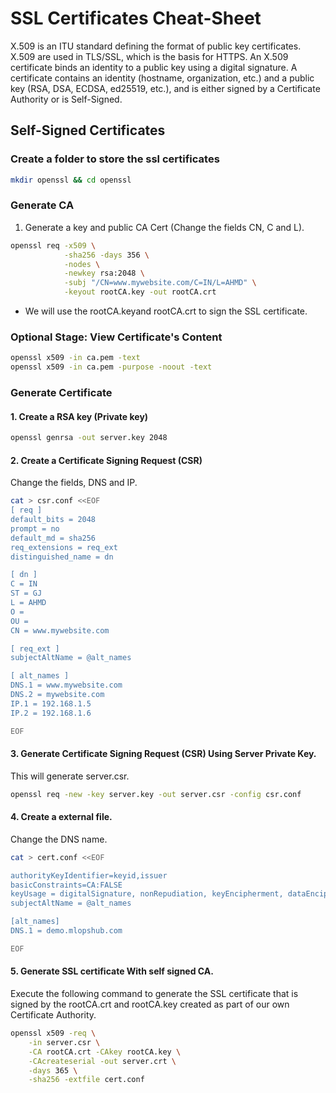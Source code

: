 # SSL Certificates Cheat-Sheet
X.509 is an ITU standard defining the format of public key certificates. X.509 are used in TLS/SSL, which is the basis for HTTPS. An X.509 certificate binds an identity to a public key using a digital signature. A certificate contains an identity (hostname, organization, etc.) and a public key (RSA, DSA, ECDSA, ed25519, etc.), and is either signed by a Certificate Authority or is Self-Signed.
## Self-Signed Certificates

### Create a folder to store the ssl certificates
```bash
mkdir openssl && cd openssl
```
### Generate CA
1. Generate a key and public CA Cert (Change the fields CN, C and L).

```bash
openssl req -x509 \
            -sha256 -days 356 \
            -nodes \
            -newkey rsa:2048 \
            -subj "/CN=www.mywebsite.com/C=IN/L=AHMD" \
            -keyout rootCA.key -out rootCA.crt
```
+ We will use the rootCA.keyand rootCA.crt to sign the SSL certificate.

### Optional Stage: View Certificate's Content
```bash
openssl x509 -in ca.pem -text
openssl x509 -in ca.pem -purpose -noout -text
```

### Generate Certificate
#### 1. Create a RSA key (Private key)
```bash
openssl genrsa -out server.key 2048
```
#### 2. Create a Certificate Signing Request (CSR)
Change the fields, DNS and IP.
```bash
cat > csr.conf <<EOF
[ req ]
default_bits = 2048
prompt = no
default_md = sha256
req_extensions = req_ext
distinguished_name = dn

[ dn ]
C = IN      
ST = GJ
L = AHMD
O = 
OU =  
CN = www.mywebsite.com

[ req_ext ]
subjectAltName = @alt_names

[ alt_names ]
DNS.1 = www.mywebsite.com
DNS.2 = mywebsite.com
IP.1 = 192.168.1.5  
IP.2 = 192.168.1.6

EOF
```
#### 3. Generate Certificate Signing Request (CSR) Using Server Private Key. 
This will generate server.csr.
```bash
openssl req -new -key server.key -out server.csr -config csr.conf
```
#### 4. Create a external file. 
Change the DNS name.
```bash
cat > cert.conf <<EOF

authorityKeyIdentifier=keyid,issuer
basicConstraints=CA:FALSE
keyUsage = digitalSignature, nonRepudiation, keyEncipherment, dataEncipherment
subjectAltName = @alt_names

[alt_names]
DNS.1 = demo.mlopshub.com

EOF
```
#### 5. Generate SSL certificate With self signed CA.
Execute the following command to generate the SSL certificate that is signed by the rootCA.crt and rootCA.key created as part of our own Certificate Authority.
```bash
openssl x509 -req \
    -in server.csr \
    -CA rootCA.crt -CAkey rootCA.key \
    -CAcreateserial -out server.crt \
    -days 365 \
    -sha256 -extfile cert.conf
```
  
